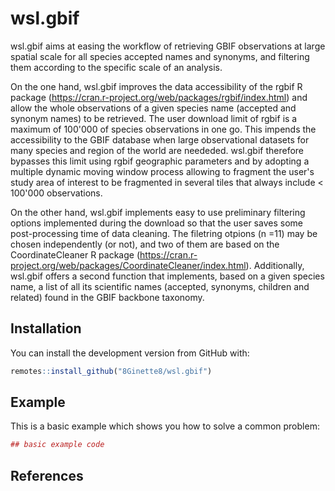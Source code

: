 # wsl.gbif

wsl.gbif aims at easing the workflow of retrieving GBIF observations at large spatial scale for all species accepted names and synonyms, and filtering them according to the specific scale of an analysis.

On the one hand, wsl.gbif improves the data accessibility of the rgbif R package (https://cran.r-project.org/web/packages/rgbif/index.html) and allow the whole observations of a given species name (accepted and synonym names) to be retrieved. The user download limit of rgbif is a maximum of 100'000 of species observations in one go. This impends the accessibility to the GBIF database when large observational datasets for many species and region of the world are neededed. wsl.gbif therefore bypasses this limit using rgbif geographic parameters and by adopting a multiple dynamic moving window process allowing to fragment the user's study area of interest to be fragmented in several tiles that always include < 100'000 observations.

On the other hand, wsl.gbif implements easy to use preliminary filtering options implemented during the download so that the user saves some post-processing time of data cleaning. The filetring otpions (n =11) may be chosen independently (or not), and two of them are based on the CoordinateCleaner R package (https://cran.r-project.org/web/packages/CoordinateCleaner/index.html). Additionally, wsl.gbif offers a second function that implements, based on a given species name, a list of all its scientific names (accepted, synonyms, children and related) found in the GBIF backbone taxonomy.

## Installation

You can install the development version from GitHub with:

``` r
remotes::install_github("8Ginette8/wsl.gbif")
```

## Example

This is a basic example which shows you how to solve a common problem:

``` r
## basic example code
```


## References
